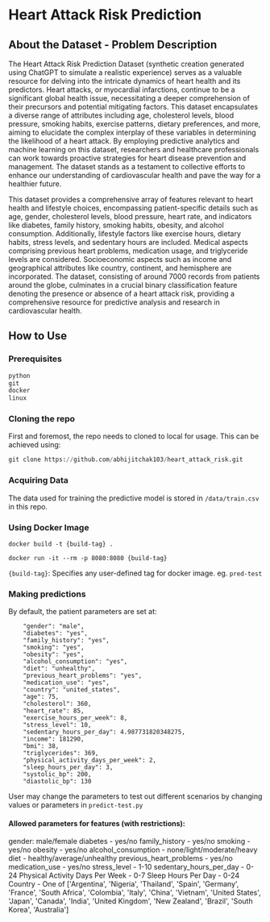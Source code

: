 # Heart Attack Risk Prediction

## About the Dataset - Problem Description
 
The Heart Attack Risk Prediction Dataset (synthetic creation generated using ChatGPT to simulate a realistic experience) serves as a valuable resource for delving into the intricate dynamics of heart health and its predictors. Heart attacks, or myocardial infarctions, continue to be a significant global health issue, necessitating a deeper comprehension of their precursors and potential mitigating factors. This dataset encapsulates a diverse range of attributes including age, cholesterol levels, blood pressure, smoking habits, exercise patterns, dietary preferences, and more, aiming to elucidate the complex interplay of these variables in determining the likelihood of a heart attack. By employing predictive analytics and machine learning on this dataset, researchers and healthcare professionals can work towards proactive strategies for heart disease prevention and management. The dataset stands as a testament to collective efforts to enhance our understanding of cardiovascular health and pave the way for a healthier future.

This dataset provides a comprehensive array of features relevant to heart health and lifestyle choices, encompassing patient-specific details such as age, gender, cholesterol levels, blood pressure, heart rate, and indicators like diabetes, family history, smoking habits, obesity, and alcohol consumption. Additionally, lifestyle factors like exercise hours, dietary habits, stress levels, and sedentary hours are included. Medical aspects comprising previous heart problems, medication usage, and triglyceride levels are considered. Socioeconomic aspects such as income and geographical attributes like country, continent, and hemisphere are incorporated. The dataset, consisting of around 7000 records from patients around the globe, culminates in a crucial binary classification feature denoting the presence or absence of a heart attack risk, providing a comprehensive resource for predictive analysis and research in cardiovascular health.

## How to Use 

### Prerequisites

```python
python
git
docker
linux
```

### Cloning the repo

First and foremost, the repo needs to cloned to local for usage. This can be achieved using:

```python
git clone https://github.com/abhijitchak103/heart_attack_risk.git
```

### Acquiring Data

The data used for training the predictive model is stored in `/data/train.csv` in this repo.

### Using Docker Image

```
docker build -t {build-tag} .
```

```
docker run -it --rm -p 8080:8080 {build-tag}
```

`{build-tag}`: Specifies any user-defined tag for docker image. eg. `pred-test`

### Making predictions

By default, the patient parameters are set at:

```
    "gender": "male", 
    "diabetes": "yes", 
    "family_history": "yes", 
    "smoking": "yes", 
    "obesity": "yes", 
    "alcohol_consumption": "yes", 
    "diet": "unhealthy", 
    "previous_heart_problems": "yes", 
    "medication_use": "yes", 
    "country": "united_states", 
    "age": 75, 
    "cholesterol": 360, 
    "heart_rate": 85, 
    "exercise_hours_per_week": 8, 
    "stress_level": 10, 
    "sedentary_hours_per_day": 4.987731820348275, 
    "income": 181290, 
    "bmi": 38, 
    "triglycerides": 369, 
    "physical_activity_days_per_week": 2, 
    "sleep_hours_per_day": 3, 
    "systolic_bp": 200, 
    "diastolic_bp": 130
```
User may change the parameters to test out different scenarios by changing values or parameters in `predict-test.py`

#### Allowed parameters for features (with restrictions):

gender: male/female
diabetes - yes/no
family_history - yes/no
smoking - yes/no
obesity - yes/no
alcohol_consumption - none/light/moderate/heavy
diet - healthy/average/unhealthy
previous_heart_problems - yes/no
medication_use - yes/no
stress_level - 1-10
sedentary_hours_per_day - 0-24
Physical Activity Days Per Week - 0-7
Sleep Hours Per Day - 0-24
Country - One of ['Argentina', 'Nigeria', 'Thailand', 'Spain', 'Germany', 'France',
       'South Africa', 'Colombia', 'Italy', 'China', 'Vietnam',
       'United States', 'Japan', 'Canada', 'India', 'United Kingdom',
       'New Zealand', 'Brazil', 'South Korea', 'Australia']

